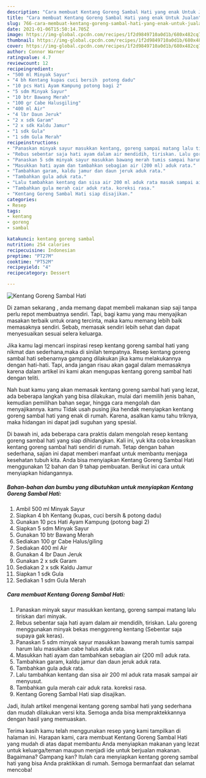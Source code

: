 ```yaml
---
description: "Cara membuat Kentang Goreng Sambal Hati yang enak Untuk Jualan"
title: "Cara membuat Kentang Goreng Sambal Hati yang enak Untuk Jualan"
slug: 766-cara-membuat-kentang-goreng-sambal-hati-yang-enak-untuk-jualan
date: 2021-01-06T15:50:14.705Z
image: https://img-global.cpcdn.com/recipes/1f2d9849710a0d1b/680x482cq70/kentang-goreng-sambal-hati-foto-resep-utama.jpg
thumbnail: https://img-global.cpcdn.com/recipes/1f2d9849710a0d1b/680x482cq70/kentang-goreng-sambal-hati-foto-resep-utama.jpg
cover: https://img-global.cpcdn.com/recipes/1f2d9849710a0d1b/680x482cq70/kentang-goreng-sambal-hati-foto-resep-utama.jpg
author: Connor Warner
ratingvalue: 4.7
reviewcount: 12
recipeingredient:
- "500 ml Minyak Sayur"
- "4 bh Kentang kupas cuci bersih  potong dadu"
- "10 pcs Hati Ayam Kampung potong bagi 2"
- "5 sdm Minyak Sayur"
- "10 btr Bawang Merah"
- "100 gr Cabe Halusgiling"
- "400 ml Air"
- "4 lbr Daun Jeruk"
- "2 x sdk Garam"
- "2 x sdk Kaldu Jamur"
- "1 sdk Gula"
- "1 sdm Gula Merah"
recipeinstructions:
- "Panaskan minyak sayur masukkan kentang, goreng sampai matang lalu tiriskan dari minyak."
- "Rebus sebentar saja hati ayam dalam air mendidih, tiriskan. Lalu goreng menggunakan minyak bekas menggoreng kentang (Sebentar saja supaya gak keras)."
- "Panaskan 5 sdm minyak sayur masukkan bawang merah tumis sampai harum lalu masukkan cabe halus aduk rata."
- "Masukkan hati ayam dan tambahkan sebagian air (200 ml) aduk rata."
- "Tambahkan garam, kaldu jamur dan daun jeruk aduk rata."
- "Tambahkan gula aduk rata."
- "Lalu tambahkan kentang dan sisa air 200 ml aduk rata masak sampai air menyusut."
- "Tambahkan gula merah cair aduk rata. koreksi rasa."
- "Kentang Goreng Sambal Hati siap disajikan."
categories:
- Resep
tags:
- kentang
- goreng
- sambal

katakunci: kentang goreng sambal 
nutrition: 254 calories
recipecuisine: Indonesian
preptime: "PT27M"
cooktime: "PT52M"
recipeyield: "4"
recipecategory: Dessert

---
```



![Kentang Goreng Sambal Hati](https://img-global.cpcdn.com/recipes/1f2d9849710a0d1b/680x482cq70/kentang-goreng-sambal-hati-foto-resep-utama.jpg)

Di zaman  sekarang , anda memang dapat membeli makanan siap saji tanpa perlu repot membuatnya sendiri. Tapi, bagi kamu yang mau menyajikan masakan terbaik untuk orang tercinta, maka kamu memang lebih baik memasaknya sendiri. Sebab, memasak sendiri lebih sehat dan dapat menyesuaikan sesuai selera keluarga.

Jika kamu lagi mencari inspirasi resep kentang goreng sambal hati yang nikmat dan sederhana,maka di sinilah tempatnya. Resep kentang goreng sambal hati  sebenarnya gampang dilakukan jika kamu melakukannya dengan hati-hati. Tapi, anda jangan risau akan gagal dalam memasaknya 
karena dalam artikel ini kami akan mengupas kentang goreng sambal hati dengan teliti.  



Nah buat kamu yang akan memasak kentang goreng sambal hati yang lezat, ada beberapa langkah yang bisa dilakukan, mulai dari memilih jenis bahan, kemudian pemilihan bahan segar, hingga cara mengolah dan menyajikannya. kamu Tidak usah pusing jika hendak menyiapkan kentang goreng sambal hati yang enak di rumah. Karena, asalkan kamu  tahu triknya, maka hidangan ini dapat jadi suguhan yang spesial.

Di bawah ini, ada beberapa cara praktis  dalam mengolah resep kentang goreng sambal hati yang siap dihidangkan. Kali ini, yuk kita coba kreasikan kentang goreng sambal hati sendiri di rumah. Tetap dengan bahan sederhana, sajian ini dapat memberi manfaat untuk membantu menjaga kesehatan tubuh kita. Anda bisa menyiapkan Kentang Goreng Sambal Hati menggunakan 12 bahan dan 9 tahap pembuatan. Berikut ini cara untuk menyiapkan hidangannya.

<!--inarticleads1-->

##### Bahan-bahan dan bumbu yang dibutuhkan untuk menyiapkan Kentang Goreng Sambal Hati:

1. Ambil 500 ml Minyak Sayur
1. Siapkan 4 bh Kentang (kupas, cuci bersih &amp; potong dadu)
1. Gunakan 10 pcs Hati Ayam Kampung (potong bagi 2)
1. Siapkan 5 sdm Minyak Sayur
1. Gunakan 10 btr Bawang Merah
1. Sediakan 100 gr Cabe Halus/giling
1. Sediakan 400 ml Air
1. Gunakan 4 lbr Daun Jeruk
1. Gunakan 2 x sdk Garam
1. Sediakan 2 x sdk Kaldu Jamur
1. Siapkan 1 sdk Gula
1. Sediakan 1 sdm Gula Merah




<!--inarticleads2-->

##### Cara membuat Kentang Goreng Sambal Hati:

1. Panaskan minyak sayur masukkan kentang, goreng sampai matang lalu tiriskan dari minyak.
1. Rebus sebentar saja hati ayam dalam air mendidih, tiriskan. Lalu goreng menggunakan minyak bekas menggoreng kentang (Sebentar saja supaya gak keras).
1. Panaskan 5 sdm minyak sayur masukkan bawang merah tumis sampai harum lalu masukkan cabe halus aduk rata.
1. Masukkan hati ayam dan tambahkan sebagian air (200 ml) aduk rata.
1. Tambahkan garam, kaldu jamur dan daun jeruk aduk rata.
1. Tambahkan gula aduk rata.
1. Lalu tambahkan kentang dan sisa air 200 ml aduk rata masak sampai air menyusut.
1. Tambahkan gula merah cair aduk rata. koreksi rasa.
1. Kentang Goreng Sambal Hati siap disajikan.




Jadi, itulah artikel mengenai  kentang goreng sambal hati  yang sederhana dan mudah dilakukan versi kita. Semoga anda bisa mempraktekkannya dengan hasil yang memuaskan. 

Terima kasih kamu telah menggunakan resep yang kami tampilkan di halaman ini. Harapan kami, cara membuat  Kentang Goreng Sambal Hati yang mudah di atas dapat membantu Anda menyiapkan makanan yang lezat untuk keluarga/teman maupun menjadi ide untuk berjualan makanan. Bagaimana? Gampang kan? Itulah cara menyiapkan kentang goreng sambal hati yang bisa Anda praktikkan di rumah. Semoga bermanfaat dan selamat mencoba!

